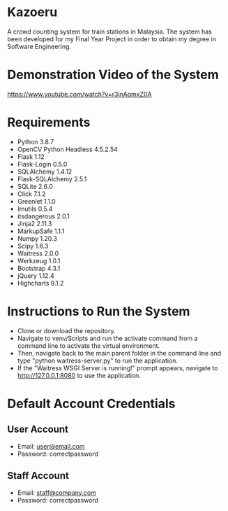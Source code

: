 # Kazoeru
A crowd counting system for train stations in Malaysia.
The system has been developed for my Final Year Project in order to obtain my degree in Software Engineering.

# Demonstration Video of the System
https://www.youtube.com/watch?v=r3inAqmxZ0A

# Requirements
* Python 3.8.7
* OpenCV Python Headless 4.5.2.54
* Flask 1.12
* Flask-Login 0.5.0
* SQLAlchemy 1.4.12
* Flask-SQLAlchemy 2.5.1
* SQLite 2.6.0
* Click 7.1.2
* Greenlet 1.1.0
* Imutils 0.5.4
* itsdangerous 2.0.1
* Jinja2 2.11.3
* MarkupSafe 1.1.1
* Numpy 1.20.3
* Scipy 1.6.3
* Waitress 2.0.0
* Werkzeug 1.0.1
* Bootstrap 4.3.1
* jQuery 1.12.4
* Highcharts 9.1.2

# Instructions to Run the System
* Clone or download the repository.
* Navigate to venv/Scripts and run the activate command from a command line to activate the virtual environment.
* Then, navigate back to the main parent folder in the command line and type "python waitress-server.py" to run the application.
* If the "Waitress WSGI Server is running!" prompt appears, navigate to http://127.0.0.1:8080 to use the application.

# Default Account Credentials
## User Account
- Email: user@email.com
- Password: correctpassword

## Staff Account
- Email: staff@company.com
- Password: correctpassword
